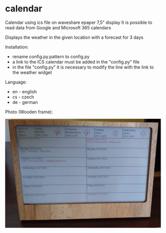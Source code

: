 # calendar
Calendar using ics file on waveshare epaper 7,5" display
It is possible to read data from Google and Microsoft 365 calendars

Displays the weather in the given location with a forecast for 3 days


Installation:
 - rename config.py.pattern to config.py
 - a link to the ICS calendar must be added in the "config.py" file
 - in the file "config.py" it is necessary to modify the line with the link to the weather widget

Language:
- en - english
- cs - czech
- de - german

Photo (Wooden frame):

![Optional Text](IMG_frame.jpg)
